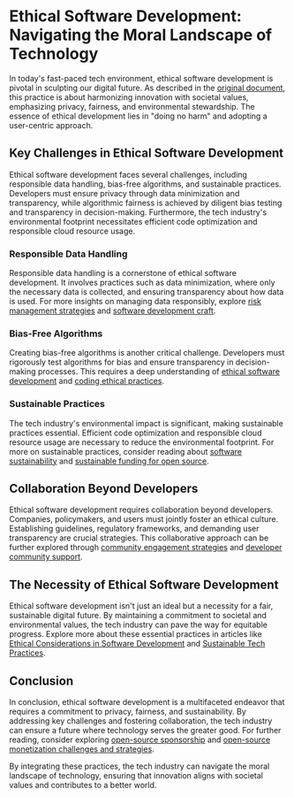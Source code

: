 # Ethical Software Development: Navigating the Moral Landscape of Technology

In today's fast-paced tech environment, ethical software development is pivotal in sculpting our digital future. As described in the [original document](placeholder-link), this practice is about harmonizing innovation with societal values, emphasizing privacy, fairness, and environmental stewardship. The essence of ethical development lies in "doing no harm" and adopting a user-centric approach.

## Key Challenges in Ethical Software Development

Ethical software development faces several challenges, including responsible data handling, bias-free algorithms, and sustainable practices. Developers must ensure privacy through data minimization and transparency, while algorithmic fairness is achieved by diligent bias testing and transparency in decision-making. Furthermore, the tech industry's environmental footprint necessitates efficient code optimization and responsible cloud resource usage.

### Responsible Data Handling

Responsible data handling is a cornerstone of ethical software development. It involves practices such as data minimization, where only the necessary data is collected, and ensuring transparency about how data is used. For more insights on managing data responsibly, explore [risk management strategies](https://www.license-token.com/wiki/risk-management-strategies) and [software development craft](https://www.license-token.com/wiki/software-development-craft).

### Bias-Free Algorithms

Creating bias-free algorithms is another critical challenge. Developers must rigorously test algorithms for bias and ensure transparency in decision-making processes. This requires a deep understanding of [ethical software development](https://www.license-token.com/wiki/ethical-software-development) and [coding ethical practices](https://www.license-token.com/wiki/coding-ethical-practices).

### Sustainable Practices

The tech industry's environmental impact is significant, making sustainable practices essential. Efficient code optimization and responsible cloud resource usage are necessary to reduce the environmental footprint. For more on sustainable practices, consider reading about [software sustainability](https://www.license-token.com/wiki/software-sustainability) and [sustainable funding for open source](https://www.license-token.com/wiki/sustainable-funding-for-open-source).

## Collaboration Beyond Developers

Ethical software development requires collaboration beyond developers. Companies, policymakers, and users must jointly foster an ethical culture. Establishing guidelines, regulatory frameworks, and demanding user transparency are crucial strategies. This collaborative approach can be further explored through [community engagement strategies](https://www.license-token.com/wiki/community-engagement-strategies) and [developer community support](https://www.license-token.com/wiki/developer-community-support).

## The Necessity of Ethical Software Development

Ethical software development isn't just an ideal but a necessity for a fair, sustainable digital future. By maintaining a commitment to societal and environmental values, the tech industry can pave the way for equitable progress. Explore more about these essential practices in articles like [Ethical Considerations in Software Development](https://www.example.com) and [Sustainable Tech Practices](https://www.example.com).

## Conclusion

In conclusion, ethical software development is a multifaceted endeavor that requires a commitment to privacy, fairness, and sustainability. By addressing key challenges and fostering collaboration, the tech industry can ensure a future where technology serves the greater good. For further reading, consider exploring [open-source sponsorship](https://www.license-token.com/wiki/open-source-sponsorship) and [open-source monetization challenges and strategies](https://www.license-token.com/wiki/open-source-monetization-challenges-and-strategies).

By integrating these practices, the tech industry can navigate the moral landscape of technology, ensuring that innovation aligns with societal values and contributes to a better world.